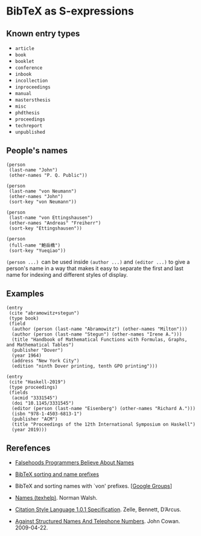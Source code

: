 # BibTeX as S-expressions

## Known entry types

* `article`
* `book`
* `booklet`
* `conference`
* `inbook`
* `incollection`
* `inproceedings`
* `manual`
* `mastersthesis`
* `misc`
* `phdthesis`
* `proceedings`
* `techreport`
* `unpublished`

## People's names

```Lisp
(person
 (last-name "John")
 (other-names "P. Q. Public"))

(person
 (last-name "von Neumann")
 (other-names "John")
 (sort-key "von Neumann"))

(person
 (last-name "von Ettingshausen")
 (other-names "Andreas" "Freiherr")
 (sort-key "Ettingshausen"))

(person
 (full-name "鮑岳橋")
 (sort-key "Yueqiao"))
```

`(person ...) `can be used inside `(author ...)` and `(editor ...)` to
give a person's name in a way that makes it easy to separate the first
and last name for indexing and different styles of display.

## Examples

```Lisp
(entry
 (cite "abramowitz+stegun")
 (type book)
 (field
  (author (person (last-name "Abramowitz") (other-names "Milton")))
  (author (person (last-name "Stegun") (other-names "Irene A.")))
  (title "Handbook of Mathematical Functions with Formulas, Graphs, and Mathematical Tables")
  (publisher "Dover")
  (year 1964)
  (address "New York City")
  (edition "ninth Dover printing, tenth GPO printing")))
```

```Lisp
(entry
 (cite "Haskell-2019")
 (type proceedings)
 (fields
  (acmid "3331545")
  (doi "10.1145/3331545")
  (editor (person (last-name "Eisenberg") (other-names "Richard A.")))
  (isbn "978-1-4503-6813-1")
  (publisher "ACM")
  (title "Proceedings of the 12th International Symposium on Haskell")
  (year 2019)))
```

## Rerefences

* [Falsehoods Programmers Believe About Names](https://www.kalzumeus.com/2010/06/17/falsehoods-programmers-believe-about-names/)

* [BibTeX sorting and name prefixes](https://texfaq.org/FAQ-bibprefixsort)

* BibTeX and sorting names with `von' prefixes. [[Google Groups](https://groups.google.com/g/comp.text.tex/c/pQCPH3fwGSE)]

* [Names (texhelp)](https://nwalsh.com/tex/texhelp/bibtx-23.html). Norman Walsh.

* [Citation Style Language 1.0.1 Specification](https://docs.citationstyles.org/en/1.0.1/specification.html). Zelle, Bennett, D’Arcus.

* [Against Structured Names And Telephone Numbers](https://docs.google.com/document/d/1Of_rL8gMtHcfPaE5DfZ1xahrOtOaxFEHiQkcxvvR3lY/edit). John Cowan. 2009-04-22.
